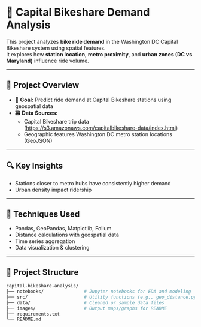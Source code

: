 # 🚴 Capital Bikeshare Demand Analysis

This project analyzes **bike ride demand** in the Washington DC Capital Bikeshare system using spatial features.  
It explores how **station location**, **metro proximity**, and **urban zones (DC vs Maryland)** influence ride volume.

---

## 📌 Project Overview

- 📍 **Goal:** Predict ride demand at Capital Bikeshare stations using geospatial data
- 🗃️ **Data Sources:**
  - Capital Bikeshare trip data (https://s3.amazonaws.com/capitalbikeshare-data/index.html)
  - Geographic features Washington DC metro station locations (GeoJSON)

---

## 🔍 Key Insights

- Stations closer to metro hubs have consistently higher demand
- Urban density impact ridership

---

## 🧪 Techniques Used

- Pandas, GeoPandas, Matplotlib, Folium
- Distance calculations with geospatial data
- Time series aggregation
- Data visualization & clustering

---

## 📂 Project Structure

```bash
capital-bikeshare-analysis/
├── notebooks/               # Jupyter notebooks for EDA and modeling
├── src/                     # Utility functions (e.g., geo_distance.py)
├── data/                    # Cleaned or sample data files
├── images/                  # Output maps/graphs for README
├── requirements.txt
└── README.md
